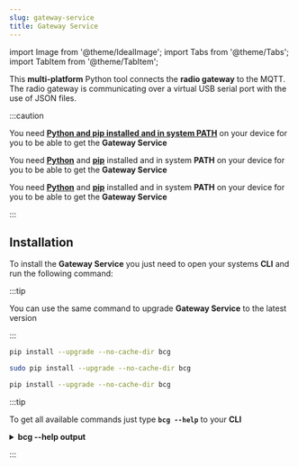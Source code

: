 ```yaml
---
slug: gateway-service
title: Gateway Service
---
```

import Image from '@theme/IdealImage';
import Tabs from '@theme/Tabs';
import TabItem from '@theme/TabItem';

This **multi-platform** Python tool connects the **radio gateway** to the MQTT.
The radio gateway is communicating over a virtual USB serial port with the use of JSON files.

:::caution

<Tabs groupId="operating-system">
<TabItem value="windows" label="Windows" default>

You need [**Python and pip installed and in system PATH**](https://www.tutorialspoint.com/how-to-install-python-in-windows) on your device for you to be able to get the **Gateway Service**

</TabItem>
<TabItem value="linux" label="Linux">

You need [**Python**](https://www.python.org/downloads/) and [**pip**](https://www.geeksforgeeks.org/how-to-install-pip-in-linux/) installed and in system **PATH** on your device for you to be able to get the **Gateway Service**

</TabItem>
<TabItem value="macOS" label="macOS">

You need [**Python**](https://www.python.org/downloads/) and [**pip**](https://www.geeksforgeeks.org/how-to-install-pip-in-macos/) installed and in system **PATH** on your device for you to be able to get the **Gateway Service**

</TabItem>
</Tabs>

:::

## Installation

To install the **Gateway Service** you just need to open your systems **CLI** and run the following command:

:::tip

You can use the same command to upgrade **Gateway Service** to the latest version

:::

<Tabs groupId="operating-system">
<TabItem value="windows" label="Windows" default>

```bash
pip install --upgrade --no-cache-dir bcg
```

</TabItem>
<TabItem value="linux" label="Linux">

```bash
sudo pip install --upgrade --no-cache-dir bcg
```

</TabItem>
<TabItem value="macOS" label="macOS">

```bash
pip install --upgrade --no-cache-dir bcg
```

</TabItem>
</Tabs>

:::tip

To get all available commands just type **`bcg --help`** to your **CLI**

<details><summary><b>bcg --help output</b></summary>
<p>

  ``` showLineNumbers
  Usage: bcg [OPTIONS] COMMAND [ARGS]...

  HARDWARIO gateway between USB serial port and MQTT broker

  Options:
  -c, --config FILENAME  configuration file (YAML format).
  -d, --device TEXT      device
  -H, --mqtt-host TEXT   MQTT host to connect to (default is 127.0.0.1)
  -P, --mqtt-port TEXT   MQTT port to connect to (default is 1883)
  --no-wait              no wait on connect or reconnect serial port
  --mqtt-username TEXT   MQTT username
  --mqtt-password TEXT   MQTT password
  --mqtt-cafile TEXT     MQTT cafile
  --mqtt-certfile TEXT   MQTT certfile
  --mqtt-keyfile TEXT    MQTT keyfile
  -v, --verbosity LVL    Either CRITICAL, ERROR, WARNING, INFO or DEBUG
  -D, --debug            Print debug messages, same as --verbosity DEBUG.
  --version              Show the version and exit.
  --help                 Show this message and exit.

  Commands:
  devices  Print available devices.
  help     Show help.
  ```

</p>
</details>

:::

